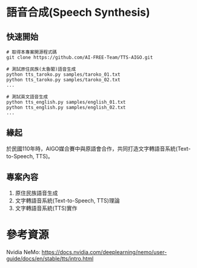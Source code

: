 # 語音合成(Speech Synthesis)

## 快速開始
```
# 取得本專案開源程式碼
git clone https://github.com/AI-FREE-Team/TTS-AIGO.git

# 測試原住民族(太魯閣)語音生成
python tts_taroko.py samples/taroko_01.txt
python tts_taroko.py samples/taroko_02.txt
...

# 測試英文語音生成
python tts_english.py samples/english_01.txt
python tts_english.py samples/english_02.txt
...
```

## 緣起
於民國110年時，AIGO媒合賽中與原語會合作，共同打造文字轉語音系統(Text-to-Speech, TTS)。

## 專案內容
1. 原住民族語音生成
2. 文字轉語音系統(Text-to-Speech, TTS)理論
3. 文字轉語音系統(TTS)實作

# 參考資源
Nvidia NeMo: https://docs.nvidia.com/deeplearning/nemo/user-guide/docs/en/stable/tts/intro.html